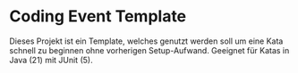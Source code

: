 # Coding Event Template

Dieses Projekt ist ein Template, welches genutzt werden soll um eine Kata 
schnell zu beginnen ohne vorherigen Setup-Aufwand. Geeignet für Katas in Java (21)
mit JUnit (5). 
